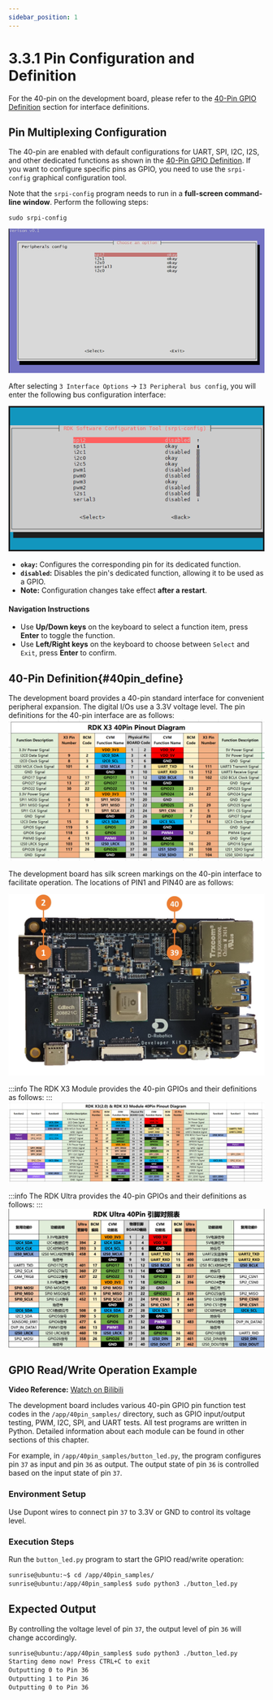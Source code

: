 ```yaml
---
sidebar_position: 1
---
```

# 3.3.1 Pin Configuration and Definition

For the 40-pin on the development board, please refer to the [40-Pin GPIO Definition](./40pin_define) section for interface definitions.

## Pin Multiplexing Configuration

The 40-pin are enabled with default configurations for UART, SPI, I2C, I2S, and other dedicated functions as shown in the [40-Pin GPIO Definition](#40pin_define). If you want to configure specific pins as GPIO, you need to use the `srpi-config` graphical configuration tool.

Note that the `srpi-config` program needs to run in a **full-screen command-line window**. Perform the following steps:

```
sudo srpi-config
```

![image-20220511173307239](../../../../../../static/img/03_Basic_Application/03_40pin_user_guide/image/40pin_user_guide/image-20220511173307239.png)


After selecting `3 Interface Options` -> `I3 Peripheral bus config`, you will enter the following bus configuration interface:

![I3 Peripheral Bus Config](../../../../../../static/img/03_Basic_Application/03_40pin_user_guide/image/40pin_user_guide/image-20240817195940261.png)

- **`okay`:** Configures the corresponding pin for its dedicated function.  
- **`disabled`:** Disables the pin's dedicated function, allowing it to be used as a GPIO.  
- **Note:** Configuration changes take effect **after a restart**.

#### Navigation Instructions
- Use **Up/Down keys** on the keyboard to select a function item, press **Enter** to toggle the function.  
- Use **Left/Right keys** on the keyboard to choose between `Select` and `Exit`, press **Enter** to confirm.



## 40-Pin Definition{#40pin_define}

The development board provides a 40-pin standard interface for convenient peripheral expansion. The digital I/Os use a 3.3V voltage level. The pin definitions for the 40-pin interface are as follows:
![image-20220828203147852](../../../../../../static/img/03_Basic_Application/03_40pin_user_guide/image/40pin_user_guide/image-20220828203147852.png)

The development board has silk screen markings on the 40-pin interface to facilitate operation. The locations of PIN1 and PIN40 are as follows:

![image-20220828203207798](../../../../../../static/img/03_Basic_Application/03_40pin_user_guide/image/40pin_user_guide/image-20220828203207798.jpg)

:::info
The RDK X3 Module provides the 40-pin GPIOs and their definitions as follows:
:::
![image-20230510155124570](../../../../../../static/img/03_Basic_Application/03_40pin_user_guide/image/40pin_user_guide/image-20230510155124570.png)

:::info
The RDK Ultra provides the 40-pin GPIOs and their definitions as follows:
:::
![image-20230510155124570](../../../../../../static/img/03_Basic_Application/03_40pin_user_guide/image/40pin_user_guide/image-20230830194924570.png)

## GPIO Read/Write Operation Example

**Video Reference:** [Watch on Bilibili](https://www.bilibili.com/video/BV1rm4y1E73q/?p=16)

The development board includes various 40-pin GPIO pin function test codes in the `/app/40pin_samples/` directory, such as GPIO input/output testing, PWM, I2C, SPI, and UART tests. All test programs are written in Python. Detailed information about each module can be found in other sections of this chapter.

For example, in `/app/40pin_samples/button_led.py`, the program configures pin `37` as input and pin `36` as output. The output state of pin `36` is controlled based on the input state of pin `37`.

### Environment Setup
Use Dupont wires to connect pin `37` to 3.3V or GND to control its voltage level.



### Execution Steps
Run the `button_led.py` program to start the GPIO read/write operation:

```bash
sunrise@ubuntu:~$ cd /app/40pin_samples/
sunrise@ubuntu:/app/40pin_samples$ sudo python3 ./button_led.py
```
## Expected Output
By controlling the voltage level of pin `37`, the output level of pin `36` will change accordingly.

```bash
sunrise@ubuntu:/app/40pin_samples$ sudo python3 ./button_led.py
Starting demo now! Press CTRL+C to exit
Outputting 0 to Pin 36
Outputting 1 to Pin 36
Outputting 0 to Pin 36
```